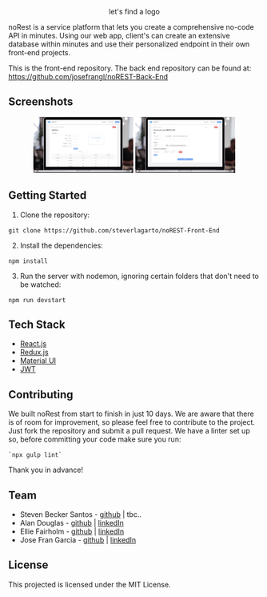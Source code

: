 <p align="center">
  let's find a logo
</p>

noRest is a service platform that lets you create a comprehensive no-code API in minutes. Using our web app, client's can create an extensive database within minutes and use their personalized endpoint in their own front-end projects.

This is the front-end repository. The back end repository can be found at: https://github.com/josefrangl/noREST-Back-End

## Screenshots

<p align="center">
  <img width="200" src="src/static/media/noRest1.png" />
  <img width="200" src="src/static/media/noRest2.png" />
</p>

## Getting Started

1. Clone the repository:
```
git clone https://github.com/steverlagarto/noREST-Front-End
```
2. Install the dependencies:
```
npm install
```
3. Run the server with nodemon, ignoring certain folders that don't need to be watched:
```
npm run devstart
```

## Tech Stack

- [React.js](https://reactjs.org/)
- [Redux.js](https://redux.js.org/)
- [Material UI](https://material-ui.com/)
- [JWT](https://jwt.io/)

## Contributing

We built noRest from start to finish in just 10 days.  We are aware that there is of room for improvement, so please feel free to contribute to the project.  Just fork the repository and submit a pull request.  We have a linter set up so, before committing your code make sure you run:
```
`npx gulp lint`
```
Thank you in advance!

## Team

- Steven Becker Santos - [github](https://github.com/stevelagarto) | tbc..
- Alan Douglas - [github](https://github.com/alandouglas96) | [linkedIn](https://www.linkedin.com/in/alan-douglas-aranda-824a3481/)
- Ellie Fairholm - [github](https://github.com/elliefairholm) | [linkedIn](https://www.linkedin.com/in/elliefairholm/)
- Jose Fran Garcia - [github](https://github.com/josefrangl) | [linkedIn](https://www.linkedin.com/in/josefrangl/)

## License

This projected is licensed under the MIT License.
